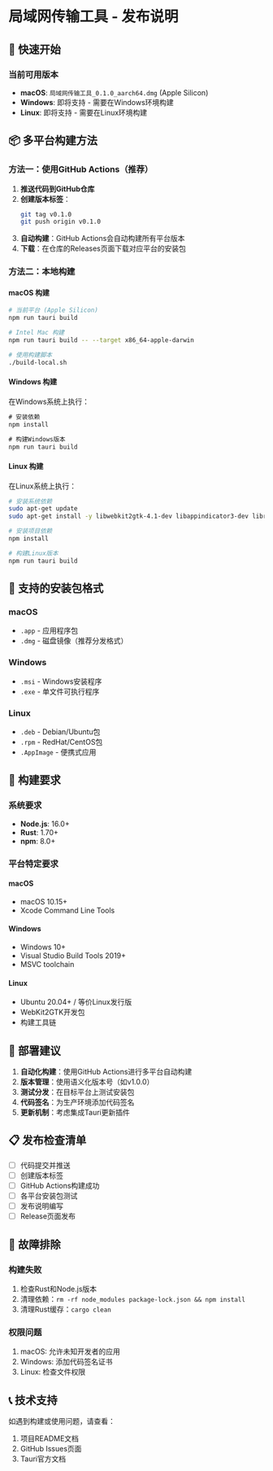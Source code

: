 # 局域网传输工具 - 发布说明

## 🚀 快速开始

### 当前可用版本
- **macOS**: `局域网传输工具_0.1.0_aarch64.dmg` (Apple Silicon)
- **Windows**: 即将支持 - 需要在Windows环境构建
- **Linux**: 即将支持 - 需要在Linux环境构建

## 📦 多平台构建方法

### 方法一：使用GitHub Actions（推荐）

1. **推送代码到GitHub仓库**
2. **创建版本标签**：
   ```bash
   git tag v0.1.0
   git push origin v0.1.0
   ```
3. **自动构建**：GitHub Actions会自动构建所有平台版本
4. **下载**：在仓库的Releases页面下载对应平台的安装包

### 方法二：本地构建

#### macOS 构建
```bash
# 当前平台 (Apple Silicon)
npm run tauri build

# Intel Mac 构建
npm run tauri build -- --target x86_64-apple-darwin

# 使用构建脚本
./build-local.sh
```

#### Windows 构建
在Windows系统上执行：
```cmd
# 安装依赖
npm install

# 构建Windows版本
npm run tauri build
```

#### Linux 构建
在Linux系统上执行：
```bash
# 安装系统依赖
sudo apt-get update
sudo apt-get install -y libwebkit2gtk-4.1-dev libappindicator3-dev librsvg2-dev patchelf

# 安装项目依赖
npm install

# 构建Linux版本
npm run tauri build
```

## 📱 支持的安装包格式

### macOS
- `.app` - 应用程序包
- `.dmg` - 磁盘镜像（推荐分发格式）

### Windows
- `.msi` - Windows安装程序
- `.exe` - 单文件可执行程序

### Linux
- `.deb` - Debian/Ubuntu包
- `.rpm` - RedHat/CentOS包
- `.AppImage` - 便携式应用

## 🔧 构建要求

### 系统要求
- **Node.js**: 16.0+
- **Rust**: 1.70+
- **npm**: 8.0+

### 平台特定要求

#### macOS
- macOS 10.15+
- Xcode Command Line Tools

#### Windows
- Windows 10+
- Visual Studio Build Tools 2019+
- MSVC toolchain

#### Linux
- Ubuntu 20.04+ / 等价Linux发行版
- WebKit2GTK开发包
- 构建工具链

## 🎯 部署建议

1. **自动化构建**：使用GitHub Actions进行多平台自动构建
2. **版本管理**：使用语义化版本号（如v1.0.0）
3. **测试分发**：在目标平台上测试安装包
4. **代码签名**：为生产环境添加代码签名
5. **更新机制**：考虑集成Tauri更新插件

## 📋 发布检查清单

- [ ] 代码提交并推送
- [ ] 创建版本标签
- [ ] GitHub Actions构建成功
- [ ] 各平台安装包测试
- [ ] 发布说明编写
- [ ] Release页面发布

## 🐛 故障排除

### 构建失败
1. 检查Rust和Node.js版本
2. 清理依赖：`rm -rf node_modules package-lock.json && npm install`
3. 清理Rust缓存：`cargo clean`

### 权限问题
1. macOS: 允许未知开发者的应用
2. Windows: 添加代码签名证书
3. Linux: 检查文件权限

## 📞 技术支持

如遇到构建或使用问题，请查看：
1. 项目README文档
2. GitHub Issues页面
3. Tauri官方文档 